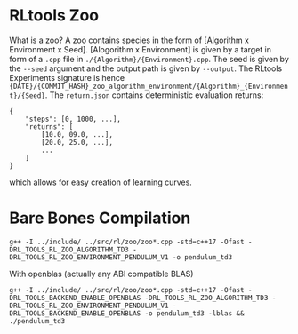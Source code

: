 # RLtools Zoo

What is a zoo? A zoo contains species in the form of [Algorithm x Environment x Seed]. [Alogorithm x Environment] is given by a target in form of a `.cpp` file in `./{Algorithm}/{Environment}.cpp`. The seed is given by the `--seed` argument and the output path is given by `--output`. The RLtools Experiments signature is hence `{DATE}/{COMMIT_HASH}_zoo_algorithm_environment/{Algorithm}_{Environment}/{Seed}`. The `return.json` contains deterministic evaluation returns: 
```
{
    "steps": [0, 1000, ...],
    "returns": [
        [10.0, 09.0, ...],
        [20.0, 25.0, ...],
        ...
    ]
}
```
which allows for easy creation of learning curves.


# Bare Bones Compilation

```
g++ -I ../include/ ../src/rl/zoo/zoo*.cpp -std=c++17 -Ofast -DRL_TOOLS_RL_ZOO_ALGORITHM_TD3 -DRL_TOOLS_RL_ZOO_ENVIRONMENT_PENDULUM_V1 -o pendulum_td3
```

With openblas (actually any ABI compatible BLAS)

```
g++ -I ../include/ ../src/rl/zoo/zoo*.cpp -std=c++17 -Ofast -DRL_TOOLS_BACKEND_ENABLE_OPENBLAS -DRL_TOOLS_RL_ZOO_ALGORITHM_TD3 -DRL_TOOLS_RL_ZOO_ENVIRONMENT_PENDULUM_V1 -DRL_TOOLS_BACKEND_ENABLE_OPENBLAS -o pendulum_td3 -lblas && ./pendulum_td3
```
